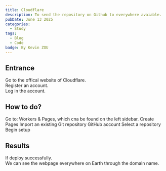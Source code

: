 ```yaml
---
title: Cloudflare
description: To send the repository on Github to everywhere avaiable.
pubDate: June 13 2025
categories:
  - Study
tags:
  - Blog
  - Code
badge: By Kevin ZOU
---
```


## Entrance
Go to the offical website of Cloudflare.  
Register an account.  
Log in the account.

## How to do?
Go to: Workers & Pages, which cna be found on the left sidebar.
Create
Pages
Import an existing Git repository
  GitHub account
  Select a repository
Begin setup

## Results
If deploy successfully.  
We can see the webpage everywhere on Earth through the domain name.